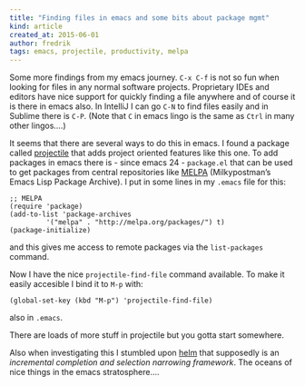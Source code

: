 ```yaml
---
title: "Finding files in emacs and some bits about package mgmt"
kind: article
created_at: 2015-06-01
author: fredrik
tags: emacs, projectile, productivity, melpa
---
```


Some more findings from my emacs journey. `C-x C-f` is not so fun when looking for files in any normal software projects. 
Proprietary IDEs and editors have nice support for quickly finding a file anywhere and of course it is there in 
emacs also. In IntelliJ I can go `C-N` to find files easily and in Sublime there is `C-P`. (Note that `C` in emacs
lingo is the same as `Ctrl` in many other lingos....) 

It seems that there are several ways to do this in emacs. I found a package called 
[projectile](https://github.com/bbatsov/projectile) that adds project
oriented features like this one. To add packages in emacs there is - since emacs 24 - `package.el` that can be
used to get packages from central repositories like [MELPA](http://melpa.org) 
(Milkypostman’s Emacs Lisp Package Archive). I put in some lines in my `.emacs` file for this:

    ;; MELPA
    (require 'package)
    (add-to-list 'package-archives
             '("melpa" . "http://melpa.org/packages/") t)
    (package-initialize)

and this gives me access to remote packages via the `list-packages` command.

Now I have the nice `projectile-find-file` command available. To make it easily accesible I bind it to `M-p` with:

    (global-set-key (kbd "M-p") 'projectile-find-file)
    
also in `.emacs`.

There are loads of more stuff in projectile but you gotta start somewhere.

Also when investigating this I stumbled upon [helm](http://tuhdo.github.io/helm-intro.html) that supposedly is
an *incremental completion and selection narrowing framework*. The oceans of nice things in the emacs 
stratosphere....
